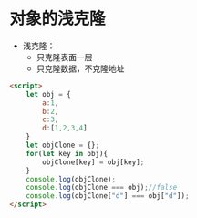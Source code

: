 # 对象的浅克隆

* 浅克隆：
  * 只克隆表面一层
  * 只克隆数据，不克隆地址

```html
<script>
    let obj = {
        a:1,
        b:2,
        c:3,
        d:[1,2,3,4]
    }
    let objClone = {};
    for(let key in obj){
        objClone[key] = obj[key];
    }
    console.log(objClone);
    console.log(objClone === obj);//false
    console.log(objClone["d"] === obj["d"]);
</script>
```

